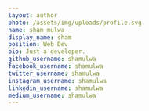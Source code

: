 ```yaml
---
layout: author
photo: /assets/img/uploads/profile.svg
name: sham mulwa
display_name: sham
position: Web Dev
bio: Just a developer.
github_username: shamulwa
facebook_username: shamulwa
twitter_username: shamulwa
instagram_username: shamulwa
linkedin_username: shamulwa
medium_username: shamulwa
---
```

